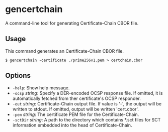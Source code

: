 # gencertchain

A command-line tool for generating Certificate-Chain CBOR file.

## Usage

This command generates an Certificate-Chain CBOR file.

```ShellSession
$ gencertchain -certificate ./prime256v1.pem > certchain.cbor
```

## Options

- `-help`:                 Show help message.
- `-ocsp` _string_:        Specify a DER-encoded OCSP response file. If omitted, it is automatically fetched from ther certificate's OCSP responder.
- `-out` _string_:         Certificate-Chain output file. If value is '-', the output will be written to stdout. If omitted, output will be written 'cert.cbor'.
- `-pem` _string_:         The certificate PEM file for the Certificate-Chain.
- `-sctDir` _string_:      A path to the directory which contains \*.sct files for SCT information embedded into the head of Certificate-Chain.
